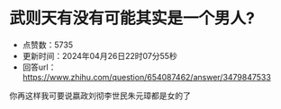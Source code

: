 # 武则天有没有可能其实是一个男人?
- 点赞数：5735
- 更新时间：2024年04月26日22时07分55秒
- 回答url：https://www.zhihu.com/question/654087462/answer/3479847533
<body>
 <p data-pid="KuOQzHOx">你再这样我可要说嬴政刘彻李世民朱元璋都是女的了</p>
</body>